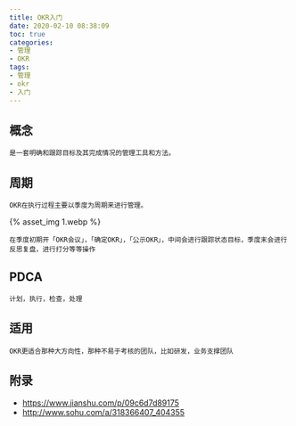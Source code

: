 ```yaml
---
title: OKR入门
date: 2020-02-10 08:38:09
toc: true
categories:
- 管理
- OKR
tags:
- 管理
- okr
- 入门
---
```


## 概念

```
是一套明确和跟踪目标及其完成情况的管理工具和方法。
```

## 周期

```
OKR在执行过程主要以季度为周期来进行管理。
```

{% asset_img 1.webp %}

<!-- more -->

```
在季度初期开「OKR会议」，「确定OKR」，「公示OKR」，中间会进行跟踪状态目标，季度末会进行反思复盘，进行打分等等操作
```
## PDCA

```
计划，执行，检查，处理
```

## 适用

```
OKR更适合那种大方向性，那种不易于考核的团队，比如研发，业务支撑团队
```

## 附录

- https://www.jianshu.com/p/09c6d7d89175
- http://www.sohu.com/a/318366407_404355